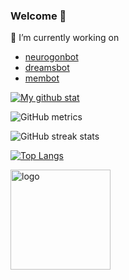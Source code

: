 ### Welcome 👋

🔭 I’m currently working on 
- [neurogonbot](https://github.com/PPRFNK-Technocrats/demoroom-bot)
- [dreamsbot](https://github.com/PPRFNK-Technocrats/dreams)
- [membot](https://github.com/Viste/memebot)

[![My github stat](https://github-readme-stats-git-masterrstaa-rickstaa.vercel.app/api?username=Viste&count_private=true&include_all_commits=true&show_icons=true&show_icons=true&theme=dark)](https://github.com/Viste)

![GitHub metrics](https://metrics.lecoq.io/Viste)  

![GitHub streak stats](https://github-readme-streak-stats.herokuapp.com/?user=Viste)  

[![Top Langs](https://github-readme-stats-git-masterrstaa-rickstaa.vercel.app/api/top-langs/?username=Viste&layout=compact&theme=dark)](https://github.com/Viste)

<img src="https://github-profile-trophy.vercel.app/?username=Viste&theme=flat&column=7" alt="logo" height="160" align="center" style="margin: auto; margin-bottom: 20px;" />
<!--
**Viste/Viste** is a ✨ _special_ ✨ repository because its `README.md` (this file) appears on your GitHub profile.
